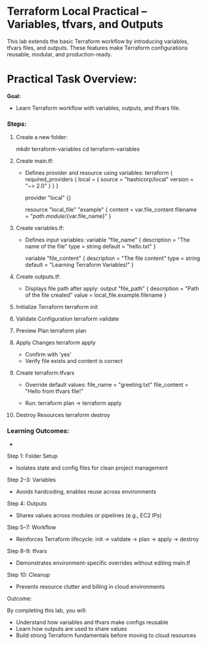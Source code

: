 # Terraform Local Practical – Variables, tfvars, and Outputs


This lab extends the basic Terraform workflow by introducing variables, tfvars files, and outputs. These features make Terraform configurations reusable, modular, and production-ready.


# Practical Task Overview:


**Goal:**
- Learn Terraform workflow with variables, outputs, and tfvars file.

### Steps:

1. Create a new folder:

   mkdir terraform-variables
   cd terraform-variables

2. Create main.tf:

   - Defines provider and resource using variables:
     terraform {
       required_providers {
         local = {
           source  = "hashicorp/local"
           version = "~> 2.0"
         }
       }
     }

     provider "local" {}

     resource "local_file" "example" {
       content  = var.file_content
       filename = "${path.module}/${var.file_name}"
     }

3. Create variables.tf:

   - Defines input variables:
     variable "file_name" {
       description = "The name of the file"
       type        = string
       default     = "hello.txt"
     }

     variable "file_content" {
       description = "The file content"
       type        = string
       default     = "Learning Terraform Variables!"
     }

4. Create outputs.tf:

   - Displays file path after apply:
     output "file_path" {
       description = "Path of the file created"
       value       = local_file.example.filename
     }

5. Initialize Terraform
   terraform init

6. Validate Configuration
   terraform validate

7. Preview Plan
   terraform plan

8. Apply Changes
   terraform apply
   - Confirm with 'yes'
   - Verify file exists and content is correct

9. Create terraform.tfvars
   - Override default values:
     file_name    = "greeting.txt"
     file_content = "Hello from tfvars file!"

   - Run: terraform plan → terraform apply

10. Destroy Resources
    terraform destroy

### Learning Outcomes:
-

Step 1: Folder Setup
- Isolates state and config files for clean project management

Step 2–3: Variables
- Avoids hardcoding, enables reuse across environments

Step 4: Outputs
- Shares values across modules or pipelines (e.g., EC2 IPs)

Step 5–7: Workflow
- Reinforces Terraform lifecycle: init → validate → plan → apply → destroy

Step 8–9: tfvars
- Demonstrates environment-specific overrides without editing main.tf

Step 10: Cleanup
- Prevents resource clutter and billing in cloud environments

Outcome:

By completing this lab, you will:
- Understand how variables and tfvars make configs reusable
- Learn how outputs are used to share values
- Build strong Terraform fundamentals before moving to cloud resources
